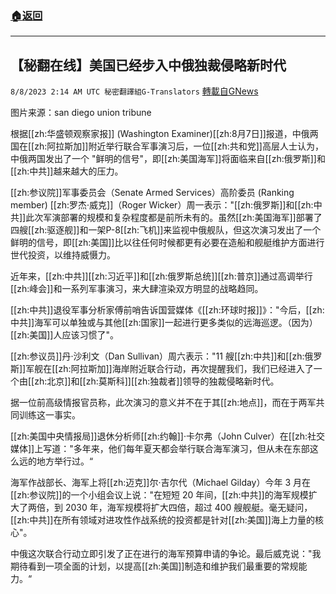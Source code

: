 ###  [:house:返回](README.md)
---


## 【秘翻在线】美国已经步入中俄独裁侵略新时代
`8/8/2023 2:14 AM UTC 秘密翻譯組G-Translators` [轉載自GNews](https://gnews.org/articles/1534060)

图片来源：san diego union tribune

根据[[zh:华盛顿观察家报]] (Washington Examiner)[[zh:8月7日]]报道，中俄两国在[[zh:阿拉斯加]]附近举行联合军事演习后，一位[[zh:共和党]]高层人士认为，中俄两国发出了一个 "鲜明的信号"，即[[zh:美国海军]]将面临来自[[zh:俄罗斯]]和[[zh:中共]]越来越大的压力。

[[zh:参议院]]军事委员会（Senate Armed Services）高阶委员 (Ranking member) [[zh:罗杰·威克]]（Roger Wicker）周一表示："[[zh:俄罗斯]]和[[zh:中共]]此次军演部署的规模和复杂程度都是前所未有的。虽然[[zh:美国海军]]部署了四艘[[zh:驱逐舰]]和一架P-8[[zh:飞机]]来监视中俄舰队，但这次演习发出了一个鲜明的信号，即[[zh:美国]]比以往任何时候都更有必要在造船和舰艇维护方面进行世代投资，以维持威慑力。

近年来，[[zh:中共]][[zh:习近平]]和[[zh:俄罗斯总统]][[zh:普京]]通过高调举行[[zh:峰会]]和一系列军事演习，来大肆渲染双方明显的战略趋同。

[[zh:中共]]退役军事分析家傅前哨告诉国营媒体《[[zh:环球时报]]》："今后，[[zh:中共]]海军可以单独或与其他[[zh:国家]]一起进行更多类似的远海巡逻。（因为）[[zh:美国]]人应该习惯了"。

[[zh:参议员]]丹·沙利文（Dan Sullivan）周六表示："11 艘[[zh:中共]]和[[zh:俄罗斯]]军舰在[[zh:阿拉斯加]]海岸附近联合行动，再次提醒我们，我们已经进入了一个由[[zh:北京]]和[[zh:莫斯科]][[zh:独裁者]]领导的独裁侵略新时代。

据一位前高级情报官员称，此次演习的意义并不在于其[[zh:地点]]，而在于两军共同训练这一事实。

[[zh:美国中央情报局]]退休分析师[[zh:约翰]]·卡尔弗（John Culver）在[[zh:社交媒体]]上写道："多年来，他们每年夏天都会举行联合海军演习，但从未在东部这么远的地方举行过。“

海军作战部长、海军上将[[zh:迈克]]尔·吉尔代（Michael Gilday）今年 3 月在[[zh:参议院]]的一个小组会议上说："在短短 20 年间，[[zh:中共]]的海军规模扩大了两倍，到 2030 年，海军规模将扩大四倍，超过 400 艘舰艇。毫无疑问，[[zh:中共]]在所有领域对进攻性作战系统的投资都是针对[[zh:美国]]海上力量的核心"。

中俄这次联合行动立即引发了正在进行的海军预算申请的争论。最后威克说："我期待看到一项全面的计划，以提高[[zh:美国]]制造和维护我们最重要的常规能力。“

